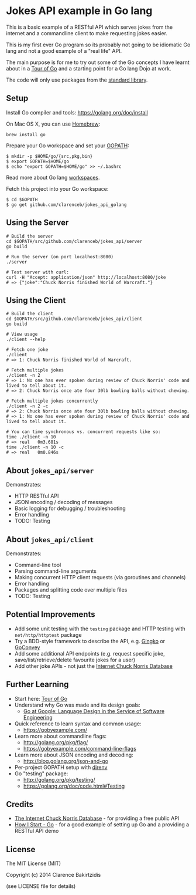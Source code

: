 Jokes API example in Go lang
============================

This is a basic example of a RESTful API which serves jokes from the internet and a commandline client to make requesting jokes easier.

This is my first ever Go program so its probably not going to be idiomatic Go lang and not a good example of a "real life" API.

The main purpose is for me to try out some of the Go concepts I have learnt about in a [Tour of Go](http://tour.golang.org/) and a starting point for a Go lang Dojo at work.

The code will only use packages from the [standard library](http://golang.org/pkg/).

Setup
-----

Install Go compiler and tools: https://golang.org/doc/install

On Mac OS X, you can use [Homebrew](http://brew.sh/):

    brew install go

Prepare your Go workspace and set your [GOPATH](https://golang.org/doc/code.html#GOPATH):

    $ mkdir -p $HOME/go/{src,pkg,bin}
    $ export GOPATH=$HOME/go
    $ echo "export GOPATH=$HOME/go" >> ~/.bashrc

Read more about Go lang [workspaces](https://golang.org/doc/code.html#Workspaces).

Fetch this project into your Go workspace:

    $ cd $GOPATH
    $ go get github.com/clarenceb/jokes_api_golang

Using the Server
----------------

    # Build the server
    cd $GOPATH/src/github.com/clarenceb/jokes_api/server
    go build

    # Run the server (on port localhost:8080)
    ./server

    # Test server with curl:
    curl -H "Accept: application/json" http://localhost:8080/joke
    # => {"joke":"Chuck Norris finished World of Warcraft."}

Using the Client
----------------

    # Build the client
    cd $GOPATH/src/github.com/clarenceb/jokes_api/client
    go build

    # View usage
    ./client --help

    # Fetch one joke
    ./client
    # => 1: Chuck Norris finished World of Warcraft.

    # Fetch multiple jokes
    ./client -n 2
    # => 1: No one has ever spoken during review of Chuck Norris' code and lived to tell about it.
    # => 2: Chuck Norris once ate four 30lb bowling balls without chewing.

    # Fetch multiple jokes concurrently
    ./client -n 2 -c
    # => 2: Chuck Norris once ate four 30lb bowling balls without chewing.
    # => 1: No one has ever spoken during review of Chuck Norris' code and lived to tell about it.

    # You can time synchronous vs. concurrent requests like so:
    time ./client -n 10
    # => real   0m3.681s
    time ./client -n 10 -c
    # => real   0m0.846s

About `jokes_api/server`
-----------------------

Demonstrates:

* HTTP RESTful API
* JSON encoding / decoding of messages
* Basic logging for debugging / troubleshooting
* Error handling
* TODO: Testing

About `jokes_api/client`
-----------------------

Demonstrates:

* Command-line tool
* Parsing command-line arguments
* Making concurrent HTTP client requests (via goroutines and channels)
* Error handling
* Packages and splitting code over multiple files
* TODO: Testing

Potential Improvements
----------------------

* Add some unit testing with the `testing` package and HTTP testing with `net/http/httptest` package
* Try a BDD-style framework to describe the API, e.g. [Gingko](http://onsi.github.io/ginkgo/) or [GoConvey](http://goconvey.co/)
* Add some additional API endpoints (e.g. request specific joke, save/list/retrieve/delete favourite jokes for a user)
* Add other joke APIs - not just the [Internet Chuck Norris Database](icndb.com/api/)

Further Learning
----------------

* Start here: [Tour of Go](http://tour.golang.org/)
* Understand why Go was made and its design goals:
    * [Go at Google: Language Design in the Service of Software Engineering](http://talks.golang.org/2012/splash.article)
* Quick reference to learn syntax and common usage:
    * https://gobyexample.com/
* Learn more about commandline flags:
    * http://golang.org/pkg/flag/
    * https://gobyexample.com/command-line-flags
* Learn more about JSON encoding and decoding:
    * http://blog.golang.org/json-and-go
* Per-project GOPATH setup with [direnv](http://tammersaleh.com/posts/manage-your-gopath-with-direnv/)
* Go "testing" package:
    * http://golang.org/pkg/testing/
    * https://golang.org/doc/code.html#Testing

Credits
-------

* [The Internet Chuck Norris Database](http://www.icndb.com/api/) - for providing a free public API
* [How I Start - Go](http://howistart.org/posts/go/1) - for a good example of setting up Go and a providing a RESTful API demo

License
-------

The MIT License (MIT)

Copyright (c) 2014 Clarence Bakirtzidis

(see LICENSE file for details)
